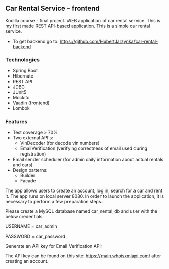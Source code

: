 ## Car Rental Service - frontend
Kodilla course - final project. WEB application of car rental service. This is my first made REST API-based application. This is a simple car rental service. 

- To get backend go to:
https://github.com/HubertJarzynka/car-rental-backend

### Technologies
- Spring Boot 
- Hibernate
- REST API
- JDBC
- JUnit5
- Mockito
- Vaadin (frontend)
- Lombok

### Features
- Test coverage > 70%
- Two external API's:
    - VinDecoder (for decode vin numbers)
    - EmailVerification (verifying correctness of email used during registration)
- Email sender scheduler (for admin daily information about actual rentals and cars)
- Design patterns:
    - Builder
    - Facade


The app allows users to create an account, log in, search for a car and rent it. 
The app runs on local server 8080. In order to launch the application, it is necessary to perform a few preparation steps:

Please create a MySQL database named car_rental_db and user with the below credentials:

USERNAME = car_admin

PASSWORD = car_password

Generate an API key for Email Verification API:

The API key can be found on this site: https://main.whoisxmlapi.com/ after creating an account.
